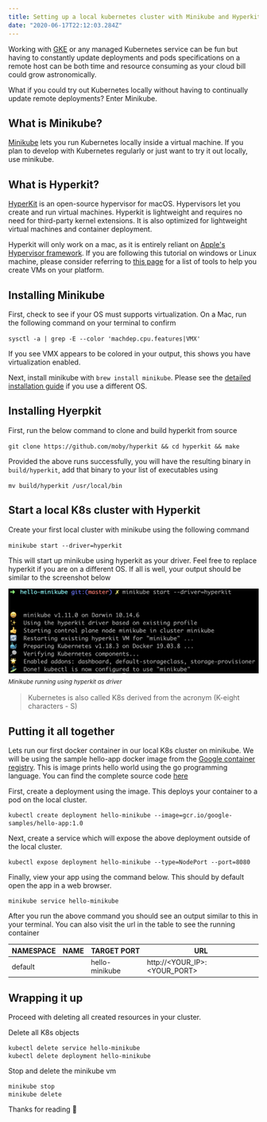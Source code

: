 ```yaml
---
title: Setting up a local kubernetes cluster with Minikube and Hyperkit
date: "2020-06-17T22:12:03.284Z"
---
```


Working with [GKE](https://cloud.google.com/kubernetes-engine) or any managed Kubernetes service can be fun but having to constantly update deployments and pods specifications on a remote host can be both time and resource consuming as your cloud bill could grow astronomically.

What if you could try out Kubernetes locally without having to continually update remote deployments? Enter Minikube.

## What is Minikube?

[Minikube](https://kubernetes.io/docs/setup/learning-environment/minikube/) lets you run Kubernetes locally inside a virtual machine. If you plan to develop with Kubernetes regularly or just want to try it out locally, use minikube.

## What is Hyperkit?

[HyperKit](https://github.com/moby/hyperkit) is an open-source hypervisor for macOS. Hypervisors let you create and run virtual machines. Hyperkit is lightweight and requires no need for third-party kernel extensions. It is also optimized for lightweight virtual machines and container deployment.

Hyperkit will only work on a mac, as it is entirely reliant on [Apple's Hypervisor framework](https://developer.apple.com/documentation/hypervisor). If you are following this tutorial on windows or Linux machine, please consider referring to [this page](https://minikube.sigs.k8s.io/docs/drivers/) for a list of tools to help you create VMs on your platform.

## Installing Minikube 

First, check to see if your OS must supports virtualization. On a Mac, run the following command on your terminal to confirm

`sysctl -a | grep -E --color 'machdep.cpu.features|VMX'`

If you see VMX appears to be colored in your output, this shows you have virtualization enabled.

Next, install minikube with `brew install minikube`. Please see the [detailed installation guide](https://kubernetes.io/docs/tasks/tools/install-minikube/) if you use a different OS.


## Installing Hyerpkit

First, run the below command to clone and build hyperkit from source

`git clone https://github.com/moby/hyperkit && cd hyperkit && make`

Provided the above runs successfully, you will have the resulting binary in `build/hyperkit`, add that binary to your list of executables using

`mv build/hyperkit /usr/local/bin`

## Start a local K8s cluster with Hyperkit

Create your first local cluster with minikube using the following command

`minikube start --driver=hyperkit`

This will start up minikube using hyperkit as your driver. Feel free to replace hyperkit if you are on a different OS. If all is well, your output should be similar to the screenshot below

![Minikube Start](./minikube_start.png)
<sub>_Minikube running using hyperkit as driver_<sub>

> Kubernetes is also called K8s derived from the acronym (K-eight characters - S)

## Putting it all together

Lets run our first docker container in our local K8s cluster on minikube. We will be using the sample hello-app docker image from the [Google container registry](https://console.cloud.google.com/gcr/images/google-samples/GLOBAL/hello-app?gcrImageListsize=30). This is image prints hello world using the go programming language. You can find the complete source code [here](https://github.com/GoogleCloudPlatform/kubernetes-engine-samples/tree/master/hello-app)

First, create a deployment using the image. This deploys your container to a pod on the local cluster.

```
kubectl create deployment hello-minikube --image=gcr.io/google-samples/hello-app:1.0
```

Next, create a service which will expose the above deployment outside of the local cluster.

```
kubectl expose deployment hello-minikube --type=NodePort --port=8080
```

Finally, view your app using the command below. This should by default open the app in a web browser.

```
minikube service hello-minikube
```

After you run the above command you should see an output similar to this in your terminal. You can also visit the url in the table to see the running container

| NAMESPACE | NAME | TARGET PORT    | URL                       |
|-----------|------|----------------|---------------------------|
| default   |      | hello-minikube | http://<YOUR_IP>:<YOUR_PORT> |

## Wrapping it up

Proceed with deleting all created resources in your cluster.

Delete all K8s objects

```
kubectl delete service hello-minikube
kubectl delete deployment hello-minikube
```

Stop and delete the minikube vm

```
minikube stop
minikube delete
```

Thanks for reading :beers: